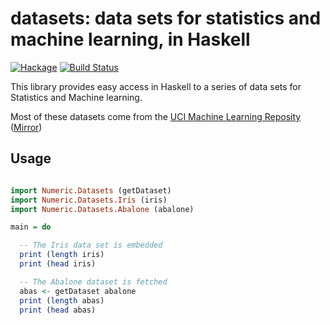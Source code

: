 datasets: data sets for statistics and machine learning, in Haskell
=====

[![Hackage](https://img.shields.io/hackage/v/datasets.svg)](https://hackage.haskell.org/package/datasets) [![Build Status](https://secure.travis-ci.org/glutamate/datasets.svg)](http://travis-ci.org/glutamate/datasets)

This library provides easy access in Haskell to a series of data sets
for Statistics and Machine learning.

Most of these datasets come from the [UCI Machine Learning Reposity](http://archive.ics.uci.edu/ml/)
([Mirror](http://mlr.cs.umass.edu/ml/))

## Usage

```haskell

import Numeric.Datasets (getDataset)
import Numeric.Datasets.Iris (iris)
import Numeric.Datasets.Abalone (abalone)

main = do

  -- The Iris data set is embedded
  print (length iris)
  print (head iris)

  -- The Abalone dataset is fetched
  abas <- getDataset abalone
  print (length abas)
  print (head abas)

```
